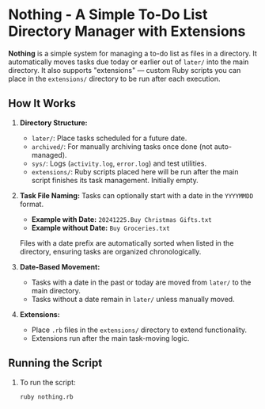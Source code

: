 # Nothing - A Simple To-Do List Directory Manager with Extensions

**Nothing** is a simple system for managing a to-do list as files in a directory. It automatically moves tasks due today or earlier out of `later/` into the main directory. It also supports "extensions" — custom Ruby scripts you can place in the `extensions/` directory to be run after each execution.

## How It Works

1. **Directory Structure:**
   - `later/`: Place tasks scheduled for a future date.  
   - `archived/`: For manually archiving tasks once done (not auto-managed).  
   - `sys/`: Logs (`activity.log`, `error.log`) and test utilities.
   - `extensions/`: Ruby scripts placed here will be run after the main script finishes its task management. Initially empty.

2. **Task File Naming:**
   Tasks can optionally start with a date in the `YYYYMMDD` format.  
   - **Example with Date:** `20241225.Buy Christmas Gifts.txt`  
   - **Example without Date:** `Buy Groceries.txt`

   Files with a date prefix are automatically sorted when listed in the directory, ensuring tasks are organized chronologically.

3. **Date-Based Movement:**
   - Tasks with a date in the past or today are moved from `later/` to the main directory.  
   - Tasks without a date remain in `later/` unless manually moved.

4. **Extensions:**
   - Place `.rb` files in the `extensions/` directory to extend functionality.
   - Extensions run after the main task-moving logic.

## Running the Script

1. To run the script:
   ```bash
   ruby nothing.rb